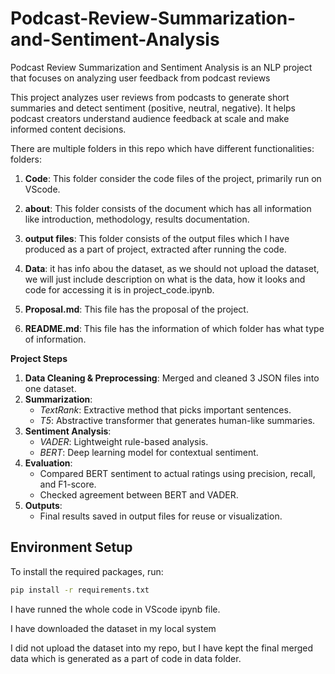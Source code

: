 # Podcast-Review-Summarization-and-Sentiment-Analysis
Podcast Review Summarization and Sentiment Analysis is an NLP project that focuses on analyzing user feedback from podcast reviews

This project analyzes user reviews from podcasts to generate short summaries and detect sentiment (positive, neutral, negative). It helps podcast creators understand audience feedback at scale and make informed content decisions.



There are multiple folders in this repo which have different functionalities:
folders: 
1. **Code**: This folder consider the code files of the project, primarily run on VScode.

2. **about**: This folder consists of the document which has all information like introduction, methodology, results documentation.

3. **output files**: This folder consists of the output files which I have produced as a part of project, extracted after running the code.

4. **Data**: it  has info abou the dataset, as we should not upload the dataset, we will just include description on what is the data, how it looks and code for accessing it is in project_code.ipynb.

5. **Proposal.md**: This file has the proposal of the project.

6. **README.md**: This file has the information of which folder has what type of information.

**Project Steps**
1. **Data Cleaning & Preprocessing**: Merged and cleaned 3 JSON files into one dataset.
2. **Summarization**:
   - *TextRank*: Extractive method that picks important sentences.
   - *T5*: Abstractive transformer that generates human-like summaries.
3. **Sentiment Analysis**:
   - *VADER*: Lightweight rule-based analysis.
   - *BERT*: Deep learning model for contextual sentiment.
4. **Evaluation**:
   - Compared BERT sentiment to actual ratings using precision, recall, and F1-score.
   - Checked agreement between BERT and VADER.
5. **Outputs**:
   - Final results saved in output files for reuse or visualization.

## Environment Setup

To install the required packages, run:

```bash
pip install -r requirements.txt
`````


I have runned the whole code in VScode ipynb file. 

I have downloaded the dataset in my local system 

I did not upload the dataset into my repo, but I have kept the final merged data which is generated as a part of code in data folder.

